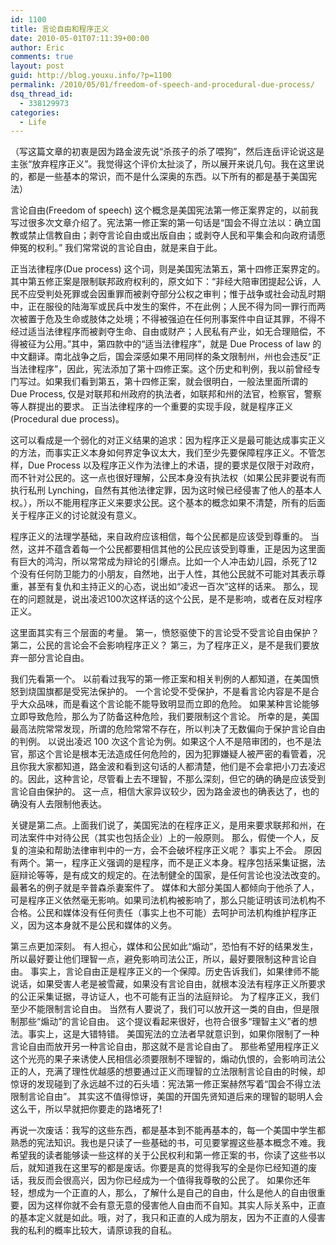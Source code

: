 ```yaml
---
id: 1100
title: 言论自由和程序正义
date: 2010-05-01T07:11:39+00:00
author: Eric
comments: true
layout: post
guid: http://blog.youxu.info/?p=1100
permalink: /2010/05/01/freedom-of-speech-and-procedural-due-process/
dsq_thread_id:
  - 338129973
categories:
  - Life
---
```

（写这篇文章的初衷是因为路金波先说“杀孩子的杀了喂狗”，然后连岳评论说这是主张“放弃程序正义”。我觉得这个评价太扯淡了，所以展开来说几句。我在这里说的，都是一些基本的常识，而不是什么深奥的东西。以下所有的都是基于美国宪法）

言论自由(Freedom of speech) 这个概念是美国宪法第一修正案界定的，以前我写过很多次文章介绍了。宪法第一修正案的第一句话是“国会不得立法以：确立国教或禁止信教自由；剥夺言论自由或出版自由；或剥夺人民和平集会和向政府请愿伸冤的权利。” 我们常常说的言论自由，就是来自于此。

正当法律程序(Due process) 这个词，则是美国宪法第五，第十四修正案界定的。其中第五修正案是限制联邦政府权利的，原文如下：“非经大陪审团提起公诉，人民不应受判处死罪或会因重罪而被剥夺部分公权之审判；惟于战争或社会动乱时期中，正在服役的陆海军或民兵中发生的案件，不在此例；人民不得为同一罪行而两次被置于危及生命或肢体之处境；不得被强迫在任何刑事案件中自证其罪，不得不经过适当法律程序而被剥夺生命、自由或财产；人民私有产业，如无合理赔偿，不得被征为公用。”其中，第四款中的“适当法律程序”，就是 Due Process of law 的中文翻译。南北战争之后，国会深感如果不用同样的条文限制州，州也会违反“正当法律程序”，因此，宪法添加了第十四修正案。这个历史和判例，我以前曾经专门写过。如果我们看到第五，第十四修正案，就会很明白，一般法里面所谓的 Due Process, 仅是对联邦和州政府的执法者，如联邦和州的法官，检察官，警察等人群提出的要求。 正当法律程序的一个重要的实现手段，就是程序正义(Procedural due process)。
  
这可以看成是一个弱化的对正义结果的追求：因为程序正义是最可能达成事实正义的方法，而事实正义本身如何界定争议太大，我们至少先要保障程序正义。不管怎样，Due Process 以及程序正义作为法律上的术语，提的要求是仅限于对政府，而不针对公民的。这一点也很好理解，公民本身没有执法权（如果公民非要说有而执行私刑 Lynching，自然有其他法律定罪，因为这时候已经侵害了他人的基本人权。），所以不能用程序正义来要求公民。这个基本的概念如果不清楚，所有的后面关于程序正义的讨论就没有意义。

程序正义的法理学基础，来自政府应该相信，每个公民都是应该受到尊重的。 当然，这并不蕴含着每一个公民都要相信其他的公民应该受到尊重，正是因为这里面有巨大的鸿沟，所以常常成为辩论的引爆点。比如一个人冲击幼儿园，杀死了12个没有任何防卫能力的小朋友，自然地，出于人性，其他公民就不可能对其表示尊重，甚至有复仇和主持正义的心态，说出如“凌迟一百次”这样的话来。 那么，现在的问题就是，说出凌迟100次这样话的这个公民，是不是影响，或者在反对程序正义。

这里面其实有三个层面的考量。 第一，愤怒驱使下的言论受不受言论自由保护？ 第二，公民的言论会不会影响程序正义？ 第三，为了程序正义，是不是我们要放弃一部分言论自由。

我们先看第一个。 以前看过我写的第一修正案和相关判例的人都知道，在美国愤怒到烧国旗都是受宪法保护的。 一个言论受不受保护，不是看言论内容是不是合乎大众品味，而是看这个言论能不能导致明显而立即的危险。 如果某种言论能够立即导致危险，那么为了防备这种危险，我们要限制这个言论。 所幸的是，美国最高法院常常发现，所谓的危险常常不存在，所以判决了无数偏向于保护言论自由的判例。 以说出凌迟 100 次这个言论为例。如果这个人不是陪审团的，也不是法官，那这个言论是根本无法造成任何危险的，因为犯罪嫌疑人被严密的看管着，况且你我大家都知道，路金波和看到这句话的人都清楚，他们是不会拿把小刀去凌迟的。因此，这种言论，尽管看上去不理智，不那么深刻，但它的确的确是应该受到言论自由保护的。 这一点，相信大家异议较少，因为路金波也的确表达了，也的确没有人去限制他表达。

关键是第二点。上面我们说了，美国宪法的在程序正义，是用来要求联邦和州，在司法案件中对待公民（其实也包括企业）上的一般原则。 那么，假使一个人，反复的渲染和帮助法律审判中的一方，会不会破坏程序正义呢？ 事实上不会。 原因有两个。第一，程序正义强调的是程序，而不是正义本身。程序包括采集证据，法庭辩论等等，是有成文的规定的。在法制健全的国家，是任何言论也没法改变的。最著名的例子就是辛普森杀妻案件了。 媒体和大部分美国人都倾向于他杀了人，可是程序正义依然毫无影响。如果司法机构被影响了，那么只能证明该司法机构不合格。公民和媒体没有任何责任（事实上也不可能）去呵护司法机构维护程序正义，因为这本身就不是公民和媒体的义务。

第三点更加深刻。 有人担心，媒体和公民如此“煽动”，恐怕有不好的结果发生，所以最好要让他们理智一点，避免影响司法公正，所以，最好要限制这种言论自由。 事实上，言论自由正是程序正义的一个保障。历史告诉我们，如果律师不能说话，如果受害人老是被雪藏，如果没有言论自由，就根本没法有程序正义所要求的公正采集证据，寻访证人，也不可能有正当的法庭辩论。 为了程序正义，我们至少不能限制言论自由。 当然有人要说了，我们可以放开这一类的自由，但是限制那些“煽动”的言论自由。 这个提议看起来很好，也符合很多“理智主义”者的想法。事实上，这是大错特错。 美国宪法的立法者早就意识到，如果你限制了一种言论自由而放开另一种言论自由，那这就不是言论自由了。 那些希望用程序正义这个光亮的果子来诱使人民相信必须要限制不理智的，煽动仇恨的，会影响司法公正的人，充满了理性优越感的想要通过正义而理智的立法限制言论自由的时候，却惊讶的发现碰到了永远越不过的石头墙：宪法第一修正案赫然写着“国会不得立法限制言论自由”。 其实这不值得惊讶，美国的开国先贤知道后来的理智的聪明人会这么干，所以早就把你要走的路堵死了!

再说一次废话：我写的这些东西，都是基本到不能再基本的，每一个美国中学生都熟悉的宪法知识。我也是只读了一些基础的书，可见要掌握这些基本概念不难。我希望我的读者能够读一些这样的关于公民权利和第一修正案的书，你读了这些书以后，就知道我在这里写的都是废话。你要是真的觉得我写的全是你已经知道的废话，我反而会很高兴，因为你已经成为一个值得我尊敬的公民了。 如果你还年轻，想成为一个正直的人，那么，了解什么是自己的自由，什么是他人的自由很重要，因为这样你就不会有意无意的侵害他人自由而不自知。其实人际关系中，正直的基本定义就是如此。哦，对了，我只和正直的人成为朋友，因为不正直的人侵害我的私利的概率比较大，请原谅我的自私。